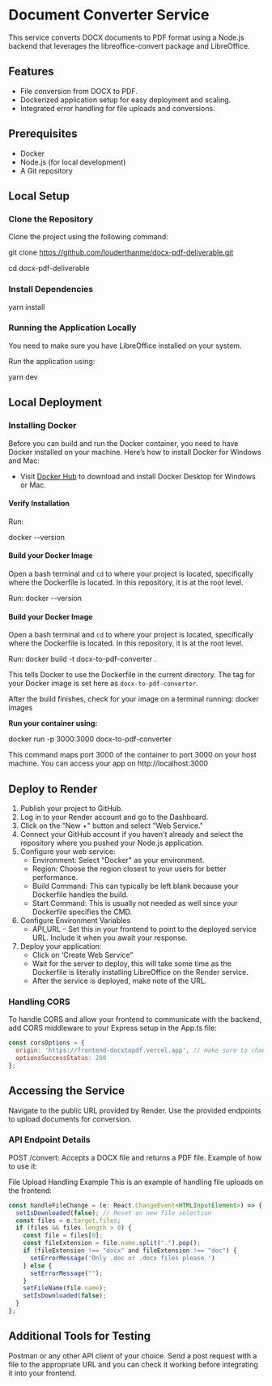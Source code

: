 # Document Converter Service

This service converts DOCX documents to PDF format using a Node.js backend that leverages the libreoffice-convert package and LibreOffice.

## Features
- File conversion from DOCX to PDF.
- Dockerized application setup for easy deployment and scaling.
- Integrated error handling for file uploads and conversions.

## Prerequisites
- Docker
- Node.js (for local development)
- A Git repository

## Local Setup

### Clone the Repository
Clone the project using the following command:

git clone https://github.com/louderthanme/docx-pdf-deliverable.git

cd docx-pdf-deliverable

### Install Dependencies

yarn install


### Running the Application Locally
You need to make sure you have LibreOffice installed on your system. 

Run the application using:

yarn dev


## Local Deployment

### Installing Docker
Before you can build and run the Docker container, you need to have Docker installed on your machine. Here’s how to install Docker for Windows and Mac:
- Visit [Docker Hub](https://www.docker.com/products/docker-desktop) to download and install Docker Desktop for Windows or Mac.

#### Verify Installation
Run:

docker --version


#### Build your Docker Image
Open a bash terminal and `cd` to where your project is located, specifically where the Dockerfile is located. In this repository, it is at the root level.

Run:
docker --version


#### Build your Docker Image
Open a bash terminal and `cd` to where your project is located, specifically where the Dockerfile is located. In this repository, it is at the root level.

Run:
docker build -t docx-to-pdf-converter .

This tells Docker to use the Dockerfile in the current directory. The tag for your Docker image is set here as `docx-to-pdf-converter`.

After the build finishes, check for your image on a terminal running:
docker images


**Run your container using:**

docker run -p 3000:3000 docx-to-pdf-converter

This command maps port 3000 of the container to port 3000 on your host machine.
You can access your app on http://localhost:3000

## Deploy to Render

1. Publish your project to GitHub.
2. Log in to your Render account and go to the Dashboard.
3. Click on the "New +" button and select "Web Service."
4. Connect your GitHub account if you haven't already and select the repository where you pushed your Node.js application.
5. Configure your web service:
   - Environment: Select "Docker" as your environment.
   - Region: Choose the region closest to your users for better performance.
   - Build Command: This can typically be left blank because your Dockerfile handles the build.
   - Start Command: This is usually not needed as well since your Dockerfile specifies the CMD.
6. Configure Environment Variables
   - API_URL – Set this in your frontend to point to the deployed service URL. Include it when you await your response.
7. Deploy your application:
   - Click on ‘Create Web Service”
   - Wait for the server to deploy, this will take some time as the Dockerfile is literally installing LibreOffice on the Render service.
   - After the service is deployed, make note of the URL.

### Handling CORS
To handle CORS and allow your frontend to communicate with the backend, add CORS middleware to your Express setup in the App.ts file:
```javascript
const corsOptions = {
  origin: 'https://frontend-docxtopdf.vercel.app', // make sure to change this to your frontend URL
  optionsSuccessStatus: 200 
};
```

## Accessing the Service
Navigate to the public URL provided by Render. Use the provided endpoints to upload documents for conversion.

### API Endpoint Details
POST /convert: Accepts a DOCX file and returns a PDF file. Example of how to use it:

File Upload Handling Example
This is an example of handling file uploads on the frontend:

```javascript
const handleFileChange = (e: React.ChangeEvent<HTMLInputElement>) => {
  setIsDownloaded(false); // Reset on new file selection
  const files = e.target.files;
  if (files && files.length > 0) {
    const file = files[0];
    const fileExtension = file.name.split(".").pop();
    if (fileExtension !== "docx" and fileExtension !== "doc") {
      setErrorMessage('Only .doc or .docx files please.')
    } else {
      setErrorMessage("");
    }
    setFileName(file.name);
    setIsDownloaded(false);
  }
};
```

## Additional Tools for Testing
Postman or any other API client of your choice. Send a post request with a file to the appropriate URL and you can check it working before integrating it into your frontend.




